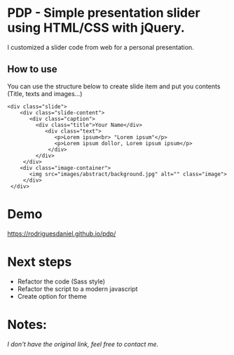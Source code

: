# PDP - Simple presentation slider using HTML/CSS with jQuery.
I customized a slider code from web for a personal presentation.

## How to use
You can use the structure below to create slide item and put you contents (Title, texts and images...)

```
<div class="slide">
    <div class="slide-content">
       <div class="caption">
         <div class="title">Your Name</div>
            <div class="text">
               <p>Lorem ipsum<br> "Lorem ipsum"</p>
               <p>Lorem ipsum dollor, Lorem ipsum ipsum</p>
             </div>
         </div>
     </div>
    <div class="image-container">
       <img src="images/abstract/background.jpg" alt="" class="image">
     </div>
 </div>
```

# Demo
https://rodriguesdaniel.github.io/pdp/

# Next steps
- Refactor the code (Sass style)
- Refactor the script to a modern javascript
- Create option for theme

# Notes:
*I don't have the original link, feel free to contact me.*
